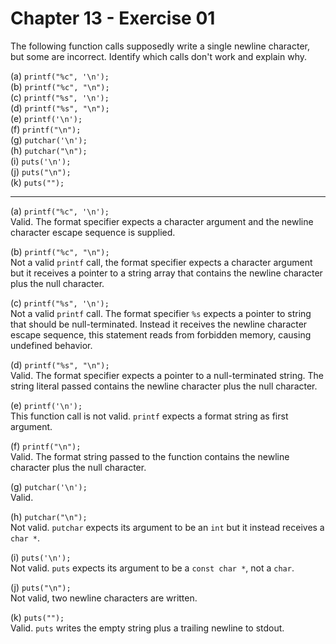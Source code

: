 # Chapter 13 - Exercise 01

The following function calls supposedly write a single newline character, but some are incorrect. Identify which calls don't work and explain why.

(a) `printf("%c", '\n');`  
(b) `printf("%c", "\n");`  
(c) `printf("%s", '\n');`  
(d) `printf("%s", "\n");`  
(e) `printf('\n');`  
(f) `printf("\n");`  
(g) `putchar('\n');`  
(h) `putchar("\n");`  
(i) `puts('\n');`  
(j) `puts("\n");`  
(k) `puts("");`  

---

(a)
`printf("%c", '\n');`  
Valid. The format specifier expects a character argument and the newline character escape sequence is supplied.  

(b)
`printf("%c", "\n");`  
Not a valid `printf` call, the format specifier expects a character argument but it receives a pointer to a string array that contains the newline character plus the null character.  

(c)
`printf("%s", '\n');`  
Not a valid `printf` call. The format specifier `%s` expects a pointer to string that should be null-terminated. Instead it receives the newline character escape sequence, this statement reads from forbidden memory, causing undefined behavior.  

(d) 
`printf("%s", "\n");`  
Valid. The format specifier expects a pointer to a null-terminated string. The string literal passed contains the newline character plus the null character. 

(e) 
`printf('\n');`  
This function call is not valid. `printf` expects a format string as first argument.  

(f) 
`printf("\n");`  
Valid. The format string passed to the function contains the newline character plus the null character. 

(g) 
`putchar('\n');`  
Valid. 

(h) 
`putchar("\n");`  
Not valid. `putchar` expects its argument to be an `int` but it instead receives a `char *`.

(i) `puts('\n');`  
Not valid. `puts` expects its argument to be a `const char *`, not a `char`.  

(j) `puts("\n");`  
Not valid, two newline characters are written.  

(k) `puts("");`  
Valid. `puts` writes the empty string plus a trailing newline to stdout.  
